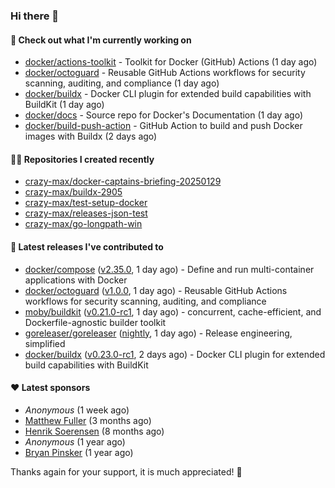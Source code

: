 ### Hi there 👋

#### 👷 Check out what I'm currently working on

- [docker/actions-toolkit](https://github.com/docker/actions-toolkit) - Toolkit for Docker (GitHub) Actions (1 day ago)
- [docker/octoguard](https://github.com/docker/octoguard) - Reusable GitHub Actions workflows for security scanning, auditing, and compliance (1 day ago)
- [docker/buildx](https://github.com/docker/buildx) - Docker CLI plugin for extended build capabilities with BuildKit (1 day ago)
- [docker/docs](https://github.com/docker/docs) - Source repo for Docker&#39;s Documentation (1 day ago)
- [docker/build-push-action](https://github.com/docker/build-push-action) - GitHub Action to build and push Docker images with Buildx (2 days ago)

#### 👨‍💻 Repositories I created recently

- [crazy-max/docker-captains-briefing-20250129](https://github.com/crazy-max/docker-captains-briefing-20250129)
- [crazy-max/buildx-2905](https://github.com/crazy-max/buildx-2905)
- [crazy-max/test-setup-docker](https://github.com/crazy-max/test-setup-docker)
- [crazy-max/releases-json-test](https://github.com/crazy-max/releases-json-test)
- [crazy-max/go-longpath-win](https://github.com/crazy-max/go-longpath-win)

#### 🚀 Latest releases I've contributed to

- [docker/compose](https://github.com/docker/compose) ([v2.35.0](https://github.com/docker/compose/releases/tag/v2.35.0), 1 day ago) - Define and run multi-container applications with Docker
- [docker/octoguard](https://github.com/docker/octoguard) ([v1.0.0](https://github.com/docker/octoguard/releases/tag/v1.0.0), 1 day ago) - Reusable GitHub Actions workflows for security scanning, auditing, and compliance
- [moby/buildkit](https://github.com/moby/buildkit) ([v0.21.0-rc1](https://github.com/moby/buildkit/releases/tag/v0.21.0-rc1), 1 day ago) - concurrent, cache-efficient, and Dockerfile-agnostic builder toolkit
- [goreleaser/goreleaser](https://github.com/goreleaser/goreleaser) ([nightly](https://github.com/goreleaser/goreleaser/releases/tag/nightly), 1 day ago) - Release engineering, simplified
- [docker/buildx](https://github.com/docker/buildx) ([v0.23.0-rc1](https://github.com/docker/buildx/releases/tag/v0.23.0-rc1), 2 days ago) - Docker CLI plugin for extended build capabilities with BuildKit

#### ❤️ Latest sponsors
- _Anonymous_ (1 week ago)
- [Matthew Fuller](https://github.com/mathematics333) (3 months ago)
- [Henrik Soerensen](https://github.com/hsoerensen) (8 months ago)
- _Anonymous_ (1 year ago)
- [Bryan Pinsker](https://github.com/BryanPinsker) (1 year ago)

Thanks again for your support, it is much appreciated! 🙏
